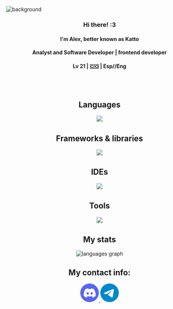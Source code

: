 <img src="https://i.pinimg.com/736x/da/35/1b/da351bbdfbc08b65c97751e974755b27.jpg" alt="background" width="1200" height=400>

<div align="center">
<h3>Hi there! :3</h3>
<h4>I'm Alex, better known as Katto</h4>
<h4>Analyst and Software Developer | frontend developer </h4>
<h4>Lv 21 | 🇨🇴 | Esp//Eng</h4>
</div>

<br/>
<br/>
<h2 align="center">Languages</h2>
<p align="center">
  <a href="https://skillicons.dev">
    <img src="https://skillicons.dev/icons?i=html,css,js,ts,md" />
  </a>
</p>

<h2 align="center">Frameworks & libraries</h2>
<p align="center">
  <a href="https://skillicons.dev">
    <img src="https://skillicons.dev/icons?i=vue,vite,tailwind,pinia,npm,nodejs,firebase,express,bootstrap,jest" />
  </a>
</p>

<h2 align="center">IDEs</h2>
<p align="center">
  <a href="https://skillicons.dev">
    <img src="https://skillicons.dev/icons?i=godot,vscode,visualstudio,ps,idea" />
  </a>
</p>

<h2 align="center">Tools</h2>
<p align="center">
  <a href="https://skillicons.dev">
    <img src="https://skillicons.dev/icons?i=windows,ps,postman,obsidian,notion,git,figma,arch" />
  </a>
</p>

<h2 align="center">My stats</h2>
<div align="center">
  <img src="https://github-readme-stats.vercel.app/api/top-langs/?username=anuraghazra&layout=donut&theme=dracula&hide_border=true"  alt="languages graph"  />
</div>

<h2 align="center">My contact info:</h2>
<div align="center">
  <a href="https://discord.com/users/619340299155800106" target="_blank">
     <img src="https://raw.githubusercontent.com/CLorant/readme-social-icons/main/large/filled/discord.svg" height="50"/>
  </a>
  <a href="https://t.me/StarlightDreamer56" target="_blank">
  <img src="https://raw.githubusercontent.com/CLorant/readme-social-icons/main/large/filled/telegram.svg" height="50"/>
    </a>
</div>
